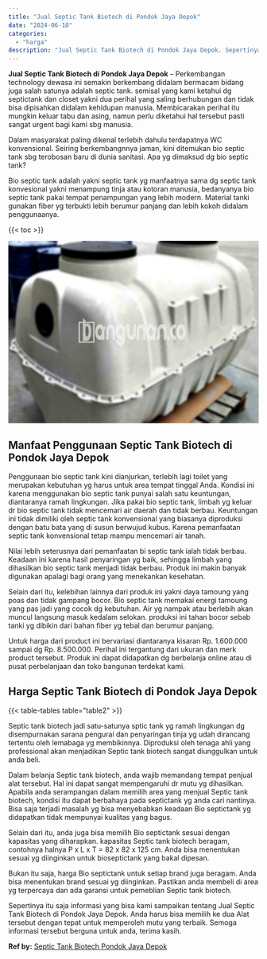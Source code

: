 ```yaml
---
title: "Jual Septic Tank Biotech di Pondok Jaya Depok"
date: "2024-06-10"
categories: 
  - "harga"
description: "Jual Septic Tank Biotech di Pondok Jaya Depok. Sepertinya itu saja informasi yang bisa kami sampaikan tentang Jual Septic Tank Biotech di Pondok Jaya Depok...."
---
```


**Jual Septic Tank Biotech di Pondok Jaya Depok** – Perkembangan technology dewasa ini semakin berkembang didalam bermacam bidang juga salah satunya adalah septic tank. semisal yang kami ketahui dg septictank dan closet yakni dua perihal yang saling berhubungan dan tidak bisa dipisahkan didalam kehidupan manusia. Membicarakan perihal itu mungkin keluar tabu dan asing, namun perlu diketahui hal tersebut pasti sangat urgent bagi kami sbg manusia.

Dalam masyarakat paling dikenal terlebih dahulu terdapatnya WC konvensional. Seiring berkembangnnya jaman, kini ditemukan bio septic tank sbg terobosan baru di dunia sanitasi. Apa yg dimaksud dg bio septic tank?

Bio septic tank adalah yakni septic tank yg manfaatnya sama dg septic tank konvesional yakni menampung tinja atau kotoran manusia, bedanyanya bio septic tank pakai tempat penampungan yang lebih modern. Material tanki gunakan fiber yg terbukti lebih berumur panjang dan lebih kokoh didalam penggunaanya.

{{< toc >}}

![Jual Septic Tank Biotech di Pondok Jaya Depok](/images/jual-bio-septictank-37.png)

## Manfaat Penggunaan Septic Tank Biotech di Pondok Jaya Depok

Penggunaan bio septic tank kini dianjurkan, terlebih lagi toilet yang merupakan kebutuhan yg harus untuk area tempat tinggal Anda. Kondisi ini karena menggunakan bio septic tank punyai salah satu keuntungan, diantaranya ramah lingkungan. Jika pakai bio septic tank, limbah yg keluar dr bio septic tank tidak mencemari air daerah dan tidak berbau. Keuntungan ini tidak dimiliki oleh septic tank konvensional yang biasanya diproduksi dengan batu bata yang di susun berwujud kubus. Karena pemanfaatan septic tank konvensional tetap mampu mencemari air tanah.

Nilai lebih seterusnya dari pemanfaatan bi septic tank ialah tidak berbau. Keadaan ini karena hasil penyaringan yg baik, sehingga limbah yang dihasilkan bio septic tank menjadi tidak berbau. Produk ini makin banyak digunakan apalagi bagi orang yang menekankan kesehatan.

Selain dari itu, kelebihan lainnya dari produk ini yakni daya tamoung yang poas dan tidak gampang bocor. Bio septic tank memakai energi tamoung yang pas jadi yang cocok dg kebutuhan. Air yg nampak atau berlebih akan muncul langsung masuk kedalam selokan. produksi ini tahan bocor sebab tanki yg dibikin dari bahan fiber yg tebal dan berumur panjang.

Untuk harga dari product ini bervariasi diantaranya kisaran Rp. 1.600.000 sampai dg Rp. 8.500.000. Perihal ini tergantung dari ukuran dan merk product tersebut. Produk ini dapat didapatkan dg berbelanja online atau di pusat perbelanjaan dan toko bangunan terdekat kami.

## Harga Septic Tank Biotech di Pondok Jaya Depok

{{< table-tables table="table2" >}}

Septic tank biotech jadi satu-satunya sptic tank yg ramah lingkungan dg disempurnakan sarana pengurai dan penyaringan tinja yg udah dirancang tertentu oleh lemabaga yg membikinnya. Diproduksi oleh tenaga ahli yang professional akan menjadikan Septic tank biotech sangat diunggulkan untuk anda beli.

Dalam belanja Septic tank biotech, anda wajib memandang tempat penjual alat tersebut. Hal ini dapat sangat mempengaruhi dr mutu yg dihasilkan. Apabila anda serampangan dalam memilih area yang menjual Septic tank biotech, kondisi itu dapat berbahaya pada septictank yg anda cari nantinya. Bisa saja terjadi masalah yg bisa menyebabkan keadaan Bio septictank yg didapatkan tidak mempunyai kualitas yang bagus.

Selain dari itu, anda juga bisa memilih Bio septictank sesuai dengan kapasitas yang diharapkan. kapasitas Septic tank biotech beragam, contohnya halnya P x L x T = 82 x 82 x 125 cm. Anda bisa menentukan sesuai yg diinginkan untuk bioseptictank yang bakal dipesan.

Bukan itu saja, harga Bio septictank untuk setiap brand juga beragam. Anda bisa menentukan brand sesuai yg diinginkan. Pastikan anda membeli di area yg terpercaya dan ada garansi untuk pemeblian Septic tank biotech.

Sepertinya itu saja informasi yang bisa kami sampaikan tentang Jual Septic Tank Biotech di Pondok Jaya Depok. Anda harus bisa memilih ke dua Alat tersebut dengan tepat untuk memperoleh mutu yang terbaik. Semoga informasi tersebut berguna untuk anda, terima kasih.

**Ref by:** [Septic Tank Biotech Pondok Jaya Depok](https://id.wikipedia.org/wiki/Septic)
